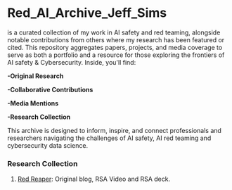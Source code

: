 # Red_AI_Archive_Jeff_Sims
is a curated collection of my work in AI safety and red teaming, alongside notable contributions from others where my research has been featured or cited. This repository aggregates papers, projects, and media coverage to serve as both a portfolio and a resource for those exploring the frontiers of AI safety & Cybersecurity.
Inside, you'll find:

**-Original Research**

**-Collaborative Contributions**

**-Media Mentions**

**-Research Collection**

This archive is designed to inform, inspire, and connect professionals and researchers navigating the challenges of AI safety, AI red teaming and cybersecurity data science. 

### Research Collection
1. [Red Reaper](Research_Collection/red_reaper/red_reaper.md "View the Red Reaper project"): Original blog, RSA Video and RSA deck.


